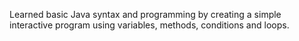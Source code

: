 Learned basic Java syntax and programming by creating a simple interactive program using variables, methods, conditions and loops.
